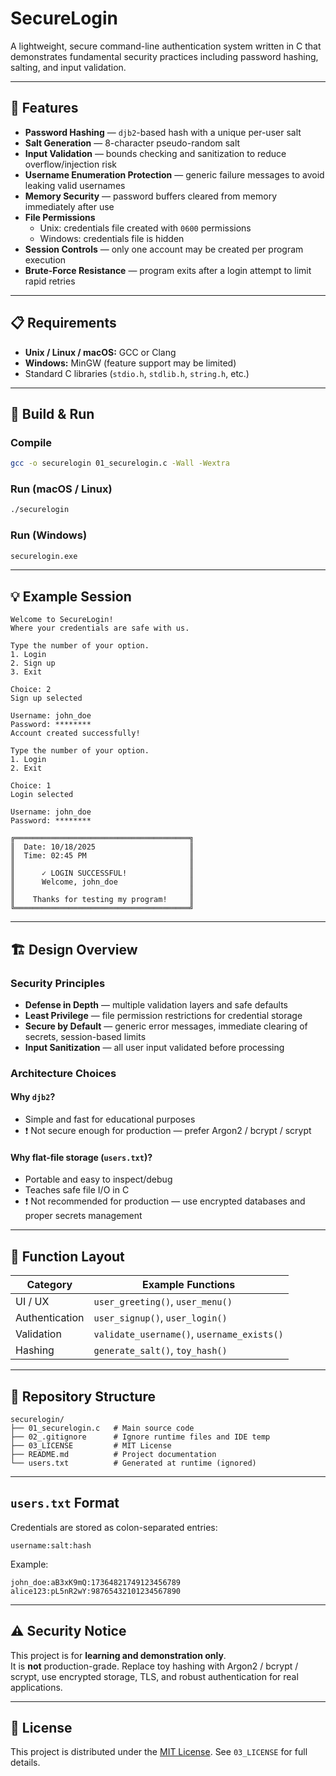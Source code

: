 # SecureLogin

A lightweight, secure command-line authentication system written in C that demonstrates fundamental security practices including password hashing, salting, and input validation.

---

## 🔐 Features

- **Password Hashing** — `djb2`-based hash with a unique per-user salt  
- **Salt Generation** — 8-character pseudo-random salt  
- **Input Validation** — bounds checking and sanitization to reduce overflow/injection risk  
- **Username Enumeration Protection** — generic failure messages to avoid leaking valid usernames  
- **Memory Security** — password buffers cleared from memory immediately after use  
- **File Permissions**  
  - Unix: credentials file created with `0600` permissions  
  - Windows: credentials file is hidden  
- **Session Controls** — only one account may be created per program execution  
- **Brute-Force Resistance** — program exits after a login attempt to limit rapid retries

---

## 📋 Requirements

- **Unix / Linux / macOS:** GCC or Clang  
- **Windows:** MinGW (feature support may be limited)  
- Standard C libraries (`stdio.h`, `stdlib.h`, `string.h`, etc.)

---

## 🚀 Build & Run

### Compile
```bash
gcc -o securelogin 01_securelogin.c -Wall -Wextra
```

### Run (macOS / Linux)
```bash
./securelogin
```

### Run (Windows)
```bash
securelogin.exe
```

---

## 💡 Example Session

```
Welcome to SecureLogin!
Where your credentials are safe with us.

Type the number of your option.
1. Login
2. Sign up
3. Exit

Choice: 2
Sign up selected

Username: john_doe
Password: ********
Account created successfully!

Type the number of your option.
1. Login
2. Exit

Choice: 1
Login selected

Username: john_doe
Password: ********

╔═══════════════════════════════════════╗
║  Date: 10/18/2025                     ║
║  Time: 02:45 PM                       ║
║                                       ║
║      ✓ LOGIN SUCCESSFUL!              ║
║      Welcome, john_doe                ║
║                                       ║
║    Thanks for testing my program!     ║
╚═══════════════════════════════════════╝
```
---

## 🏗️ Design Overview

### Security Principles
- **Defense in Depth** — multiple validation layers and safe defaults  
- **Least Privilege** — file permission restrictions for credential storage  
- **Secure by Default** — generic error messages, immediate clearing of secrets, session-based limits  
- **Input Sanitization** — all user input validated before processing

### Architecture Choices

#### Why `djb2`?
- Simple and fast for educational purposes  
- ❗ Not secure enough for production — prefer Argon2 / bcrypt / scrypt

#### Why flat-file storage (`users.txt`)?
- Portable and easy to inspect/debug  
- Teaches safe file I/O in C  
- ❗ Not recommended for production — use encrypted databases and proper secrets management

---

## 🧩 Function Layout

| Category       | Example Functions                        |
|----------------|------------------------------------------|
| UI / UX        | `user_greeting()`, `user_menu()`          |
| Authentication | `user_signup()`, `user_login()`          |
| Validation     | `validate_username()`, `username_exists()`|
| Hashing        | `generate_salt()`, `toy_hash()`           |

---

## 📁 Repository Structure

```
securelogin/
├── 01_securelogin.c   # Main source code
├── 02_.gitignore      # Ignore runtime files and IDE temp
├── 03_LICENSE         # MIT License
├── README.md          # Project documentation
└── users.txt          # Generated at runtime (ignored)
```

---

## `users.txt` Format

Credentials are stored as colon-separated entries:

```
username:salt:hash
```

Example:

```
john_doe:aB3xK9mQ:17364821749123456789
alice123:pL5nR2wY:98765432101234567890
```


---

## ⚠️ Security Notice

This project is for **learning and demonstration only**.  
It is **not** production-grade. Replace toy hashing with Argon2 / bcrypt / scrypt, use encrypted storage, TLS, and robust authentication for real applications.

---

## 📄 License


This project is distributed under the [MIT License](03_LICENSE). See `03_LICENSE` for full details.





